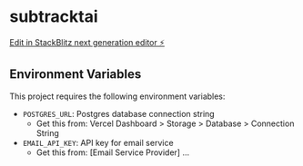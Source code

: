 # subtracktai

[Edit in StackBlitz next generation editor ⚡️](https://stackblitz.com/~/github.com/mhanagan/subtracktai)

## Environment Variables

This project requires the following environment variables:

- `POSTGRES_URL`: Postgres database connection string
  - Get this from: Vercel Dashboard > Storage > Database > Connection String
- `EMAIL_API_KEY`: API key for email service
  - Get this from: [Email Service Provider]
...